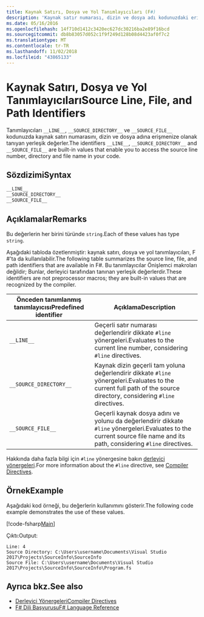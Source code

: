 ```yaml
---
title: Kaynak Satırı, Dosya ve Yol Tanımlayıcıları (F#)
description: 'Kaynak satır numarası, dizin ve dosya adı kodunuzdaki erişim sağlayan yerleşik F # tanımlayıcı değerlerini kullanma konusunda bilgi edinin.'
ms.date: 05/16/2016
ms.openlocfilehash: 14f710d1412c3420ec627dc30216ba2e89f16bcd
ms.sourcegitcommit: db8b83057d052c1f9f249d128b08d4423af0f7c2
ms.translationtype: MT
ms.contentlocale: tr-TR
ms.lasthandoff: 11/02/2018
ms.locfileid: "43865133"
---
```

# <a name="source-line-file-and-path-identifiers"></a><span data-ttu-id="cfb24-103">Kaynak Satırı, Dosya ve Yol Tanımlayıcıları</span><span class="sxs-lookup"><span data-stu-id="cfb24-103">Source Line, File, and Path Identifiers</span></span>

<span data-ttu-id="cfb24-104">Tanımlayıcıları `__LINE__`, `__SOURCE_DIRECTORY__` ve `__SOURCE_FILE__` kodunuzda kaynak satırı numarasını, dizin ve dosya adına erişmenize olanak tanıyan yerleşik değerler.</span><span class="sxs-lookup"><span data-stu-id="cfb24-104">The identifiers `__LINE__`, `__SOURCE_DIRECTORY__` and `__SOURCE_FILE__` are built-in values that enable you to access the source line number, directory and file name in your code.</span></span>

## <a name="syntax"></a><span data-ttu-id="cfb24-105">Sözdizimi</span><span class="sxs-lookup"><span data-stu-id="cfb24-105">Syntax</span></span>

```fsharp
__LINE__
__SOURCE_DIRECTORY__
__SOURCE_FILE__
```

## <a name="remarks"></a><span data-ttu-id="cfb24-106">Açıklamalar</span><span class="sxs-lookup"><span data-stu-id="cfb24-106">Remarks</span></span>

<span data-ttu-id="cfb24-107">Bu değerlerin her birini türünde `string`.</span><span class="sxs-lookup"><span data-stu-id="cfb24-107">Each of these values has type `string`.</span></span>

<span data-ttu-id="cfb24-108">Aşağıdaki tabloda özetlenmiştir: kaynak satırı, dosya ve yol tanımlayıcıları, F #'ta da kullanılabilir.</span><span class="sxs-lookup"><span data-stu-id="cfb24-108">The following table summarizes the source line, file, and path identifiers that are available in F#.</span></span> <span data-ttu-id="cfb24-109">Bu tanımlayıcılar Önişlemci makroları değildir; Bunlar, derleyici tarafından tanınan yerleşik değerlerdir.</span><span class="sxs-lookup"><span data-stu-id="cfb24-109">These identifiers are not preprocessor macros; they are built-in values that are recognized by the compiler.</span></span>

|<span data-ttu-id="cfb24-110">Önceden tanımlanmış tanımlayıcısı</span><span class="sxs-lookup"><span data-stu-id="cfb24-110">Predefined identifier</span></span>|<span data-ttu-id="cfb24-111">Açıklama</span><span class="sxs-lookup"><span data-stu-id="cfb24-111">Description</span></span>|
|---------------------|-----------|
|`__LINE__`|<span data-ttu-id="cfb24-112">Geçerli satır numarası değerlendirir dikkate `#line` yönergeleri.</span><span class="sxs-lookup"><span data-stu-id="cfb24-112">Evaluates to the current line number, considering `#line` directives.</span></span>|
|`__SOURCE_DIRECTORY__`|<span data-ttu-id="cfb24-113">Kaynak dizin geçerli tam yoluna değerlendirir dikkate `#line` yönergeleri.</span><span class="sxs-lookup"><span data-stu-id="cfb24-113">Evaluates to the current full path of the source directory, considering `#line` directives.</span></span>|
|`__SOURCE_FILE__`|<span data-ttu-id="cfb24-114">Geçerli kaynak dosya adını ve yolunu da değerlendirir dikkate `#line` yönergeleri.</span><span class="sxs-lookup"><span data-stu-id="cfb24-114">Evaluates to the current source file name and its path, considering `#line` directives.</span></span>|
<span data-ttu-id="cfb24-115">Hakkında daha fazla bilgi için `#line` yönergesine bakın [derleyici yönergeleri](compiler-directives.md).</span><span class="sxs-lookup"><span data-stu-id="cfb24-115">For more information about the `#line` directive, see [Compiler Directives](compiler-directives.md).</span></span>

## <a name="example"></a><span data-ttu-id="cfb24-116">Örnek</span><span class="sxs-lookup"><span data-stu-id="cfb24-116">Example</span></span>

<span data-ttu-id="cfb24-117">Aşağıdaki kod örneği, bu değerlerin kullanımını gösterir.</span><span class="sxs-lookup"><span data-stu-id="cfb24-117">The following code example demonstrates the use of these values.</span></span>

[!code-fsharp[Main](../../../samples/snippets/fsharp/lang-ref-2/snippet7401.fs)]

<span data-ttu-id="cfb24-118">Çıktı:</span><span class="sxs-lookup"><span data-stu-id="cfb24-118">Output:</span></span>

```
Line: 4
Source Directory: C:\Users\username\Documents\Visual Studio 2017\Projects\SourceInfo\SourceInfo
Source File: C:\Users\username\Documents\Visual Studio 2017\Projects\SourceInfo\SourceInfo\Program.fs
```

## <a name="see-also"></a><span data-ttu-id="cfb24-119">Ayrıca bkz.</span><span class="sxs-lookup"><span data-stu-id="cfb24-119">See also</span></span>

- [<span data-ttu-id="cfb24-120">Derleyici Yönergeleri</span><span class="sxs-lookup"><span data-stu-id="cfb24-120">Compiler Directives</span></span>](compiler-directives.md)
- [<span data-ttu-id="cfb24-121">F# Dili Başvurusu</span><span class="sxs-lookup"><span data-stu-id="cfb24-121">F# Language Reference</span></span>](index.md)
